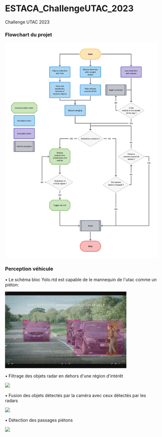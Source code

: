 # ESTACA_ChallengeUTAC_2023
Challenge UTAC 2023 

### Flowchart du projet 

<img src=DossierTWIZY/Main_Perception/Images/Flowchart_UTAC.png>

### Perception véhicule

• Le schéma bloc Yolo.rtd est capable de le mannequin de l'utac comme un piéton:

<img src=DossierTWIZY/Main_Perception/Images/Mannequin_UTAC_detect.gif>

• Filtrage des objets radar en dehors d'une région d'intérêt 

<img src=DossierTWIZY/Main_Perception/Images/FiltrageRadar.png>

• Fusion des objets détectés par la caméra avec ceux détectés par les radars

<img src=DossierTWIZY/Main_Perception/Images/FusionView.png>

• Détection des passages piétons

<img src=DossierTWIZY/Main_Perception/Images/crosswalk_detection.gif>
